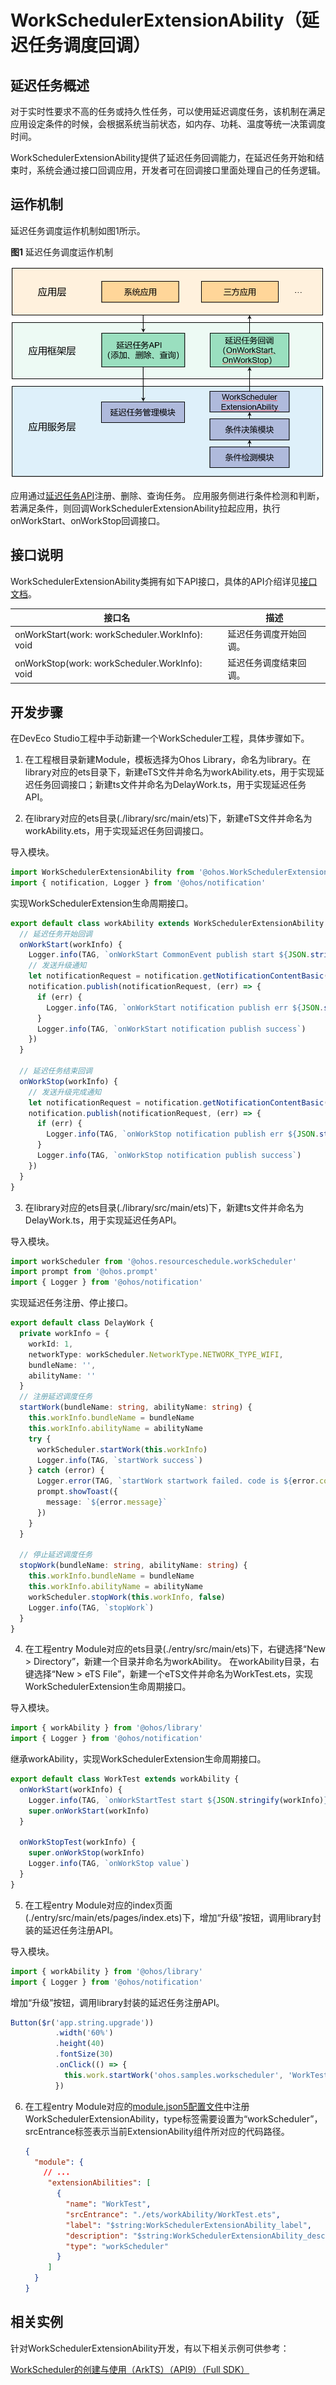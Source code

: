 # WorkSchedulerExtensionAbility（延迟任务调度回调）

## 延迟任务概述

对于实时性要求不高的任务或持久性任务，可以使用延迟调度任务，该机制在满足应用设定条件的时候，会根据系统当前状态，如内存、功耗、温度等统一决策调度时间。

WorkSchedulerExtensionAbility提供了延迟任务回调能力，在延迟任务开始和结束时，系统会通过接口回调应用，开发者可在回调接口里面处理自己的任务逻辑。

## 运作机制

延迟任务调度运作机制如图1所示。

  **图1** 延迟任务调度运作机制 
  
![WorkSchedulerExtensionAbility](figures/WorkSchedulerExtensionAbility.png)

应用通过[延迟任务API](../reference/apis/js-apis-resourceschedule-workScheduler.md)注册、删除、查询任务。
应用服务侧进行条件检测和判断，若满足条件，则回调WorkSchedulerExtensionAbility拉起应用，执行onWorkStart、onWorkStop回调接口。

## 接口说明

WorkSchedulerExtensionAbility类拥有如下API接口，具体的API介绍详见[接口文档](../reference/apis/js-apis-app-form-formExtensionAbility.md)。

| 接口名 | 描述 |
| -------- | -------- |
| onWorkStart(work: workScheduler.WorkInfo): void | 延迟任务调度开始回调。 |
| onWorkStop(work: workScheduler.WorkInfo): void | 延迟任务调度结束回调。 |

## 开发步骤

在DevEco Studio工程中手动新建一个WorkScheduler工程，具体步骤如下。

1. 在工程根目录新建Module，模板选择为Ohos Library，命名为library。在library对应的ets目录下，新建eTS文件并命名为workAbility.ets，用于实现延迟任务回调接口；新建ts文件并命名为DelayWork.ts，用于实现延迟任务API。

2. 在library对应的ets目录(./library/src/main/ets)下，新建eTS文件并命名为workAbility.ets，用于实现延迟任务回调接口。

导入模块。

```ts
import WorkSchedulerExtensionAbility from '@ohos.WorkSchedulerExtensionAbility'
import { notification, Logger } from '@ohos/notification'
```

实现WorkSchedulerExtension生命周期接口。

```ts
export default class workAbility extends WorkSchedulerExtensionAbility {
  // 延迟任务开始回调
  onWorkStart(workInfo) {
    Logger.info(TAG, `onWorkStart CommonEvent publish start ${JSON.stringify(workInfo)}`)
    // 发送升级通知
    let notificationRequest = notification.getNotificationContentBasic('upgrade', upgradeMessage, '')
    notification.publish(notificationRequest, (err) => {
      if (err) {
        Logger.info(TAG, `onWorkStart notification publish err ${JSON.stringify(err)}`)
      }
      Logger.info(TAG, `onWorkStart notification publish success`)
    })
  }

  // 延迟任务结束回调
  onWorkStop(workInfo) {
    // 发送升级完成通知
    let notificationRequest = notification.getNotificationContentBasic('upgrade', 'upgrade success', '')
    notification.publish(notificationRequest, (err) => {
      if (err) {
        Logger.info(TAG, `onWorkStop notification publish err ${JSON.stringify(err)}`)
      }
      Logger.info(TAG, `onWorkStop notification publish success`)
    })
  }
}
```

3. 在library对应的ets目录(./library/src/main/ets)下，新建ts文件并命名为DelayWork.ts，用于实现延迟任务API。

导入模块。

```ts
import workScheduler from '@ohos.resourceschedule.workScheduler'
import prompt from '@ohos.prompt'
import { Logger } from '@ohos/notification'
```

实现延迟任务注册、停止接口。

```ts
export default class DelayWork {
  private workInfo = {
    workId: 1,
    networkType: workScheduler.NetworkType.NETWORK_TYPE_WIFI,
    bundleName: '',
    abilityName: ''
  }
  // 注册延迟调度任务
  startWork(bundleName: string, abilityName: string) {
    this.workInfo.bundleName = bundleName
    this.workInfo.abilityName = abilityName
    try {
      workScheduler.startWork(this.workInfo)
      Logger.info(TAG, `startWork success`)
    } catch (error) {
      Logger.error(TAG, `startWork startwork failed. code is ${error.code} message is ${error.message}`)
      prompt.showToast({
        message: `${error.message}`
      })
    }
  }

  // 停止延迟调度任务
  stopWork(bundleName: string, abilityName: string) {
    this.workInfo.bundleName = bundleName
    this.workInfo.abilityName = abilityName
    workScheduler.stopWork(this.workInfo, false)
    Logger.info(TAG, `stopWork`)
  }
}
```

4. 在工程entry Module对应的ets目录(./entry/src/main/ets)下，右键选择“New &gt; Directory”，新建一个目录并命名为workAbility。
在workAbility目录，右键选择“New &gt; eTS File”，新建一个eTS文件并命名为WorkTest.ets，实现WorkSchedulerExtension生命周期接口。

导入模块。

```ts
import { workAbility } from '@ohos/library'
import { Logger } from '@ohos/notification'
```

继承workAbility，实现WorkSchedulerExtension生命周期接口。

```ts
export default class WorkTest extends workAbility {
  onWorkStart(workInfo) {
    Logger.info(TAG, `onWorkStartTest start ${JSON.stringify(workInfo)}`)
    super.onWorkStart(workInfo)
  }

  onWorkStopTest(workInfo) {
    super.onWorkStop(workInfo)
    Logger.info(TAG, `onWorkStop value`)
  }
}
```

5. 在工程entry Module对应的index页面(./entry/src/main/ets/pages/index.ets)下，增加“升级”按钮，调用library封装的延迟任务注册API。

导入模块。

```ts
import { workAbility } from '@ohos/library'
import { Logger } from '@ohos/notification'
```

增加“升级”按钮，调用library封装的延迟任务注册API。

```ts
Button($r('app.string.upgrade'))
          .width('60%')
          .height(40)
          .fontSize(30)
          .onClick(() => {
            this.work.startWork('ohos.samples.workscheduler', 'WorkTest')
          })
```

6. 在工程entry Module对应的[module.json5配置文件](../quick-start/module-configuration-file.md)中注册WorkSchedulerExtensionAbility，type标签需要设置为“workScheduler”，srcEntrance标签表示当前ExtensionAbility组件所对应的代码路径。
   
   ```json
   {
     "module": {
       // ...
        "extensionAbilities": [
          {
            "name": "WorkTest",
            "srcEntrance": "./ets/workAbility/WorkTest.ets",
            "label": "$string:WorkSchedulerExtensionAbility_label",
            "description": "$string:WorkSchedulerExtensionAbility_desc",
            "type": "workScheduler"
          }
        ]
     }
   }
   ```

## 相关实例

针对WorkSchedulerExtensionAbility开发，有以下相关示例可供参考：

[WorkScheduler的创建与使用（ArkTS）（API9）（Full SDK）](https://gitee.com/openharmony/applications_app_samples/tree/master/ResourcesSchedule/WorkScheduler)

